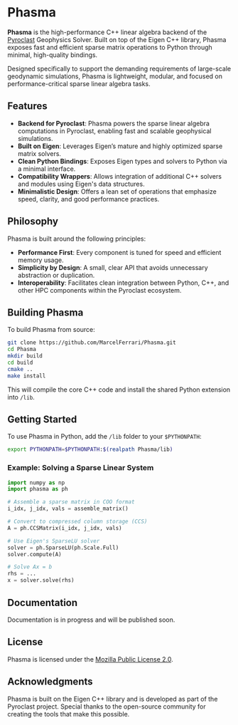 # Phasma

**Phasma** is the high-performance C++ linear algebra backend of the [Pyroclast](https://github.com/MarcelFerrari/Pyroclast) Geophysics Solver. Built on top of the Eigen C++ library, Phasma exposes fast and efficient sparse matrix operations to Python through minimal, high-quality bindings.

Designed specifically to support the demanding requirements of large-scale geodynamic simulations, Phasma is lightweight, modular, and focused on performance-critical sparse linear algebra tasks.

## Features

- **Backend for Pyroclast**: Phasma powers the sparse linear algebra computations in Pyroclast, enabling fast and scalable geophysical simulations.
- **Built on Eigen**: Leverages Eigen’s mature and highly optimized sparse matrix solvers.
- **Clean Python Bindings**: Exposes Eigen types and solvers to Python via a minimal interface.
- **Compatibility Wrappers**: Allows integration of additional C++ solvers and modules using Eigen's data structures.
- **Minimalistic Design**: Offers a lean set of operations that emphasize speed, clarity, and good performance practices.

## Philosophy

Phasma is built around the following principles:

- **Performance First**: Every component is tuned for speed and efficient memory usage.
- **Simplicity by Design**: A small, clear API that avoids unnecessary abstraction or duplication.
- **Interoperability**: Facilitates clean integration between Python, C++, and other HPC components within the Pyroclast ecosystem.

## Building Phasma

To build Phasma from source:

```bash
git clone https://github.com/MarcelFerrari/Phasma.git
cd Phasma
mkdir build
cd build
cmake ..
make install
```

This will compile the core C++ code and install the shared Python extension into `/lib`.

## Getting Started

To use Phasma in Python, add the `/lib` folder to your `$PYTHONPATH`:

```bash
export PYTHONPATH=$PYTHONPATH:$(realpath Phasma/lib)
```

### Example: Solving a Sparse Linear System

```python
import numpy as np
import phasma as ph

# Assemble a sparse matrix in COO format
i_idx, j_idx, vals = assemble_matrix()

# Convert to compressed column storage (CCS)
A = ph.CCSMatrix(i_idx, j_idx, vals)

# Use Eigen's SparseLU solver
solver = ph.SparseLU(ph.Scale.Full)
solver.compute(A)

# Solve Ax = b
rhs = ...
x = solver.solve(rhs)
```

## Documentation

Documentation is in progress and will be published soon.

## License

Phasma is licensed under the [Mozilla Public License 2.0](https://www.mozilla.org/MPL/2.0/).

## Acknowledgments

Phasma is built on the Eigen C++ library and is developed as part of the Pyroclast project. Special thanks to the open-source community for creating the tools that make this possible.